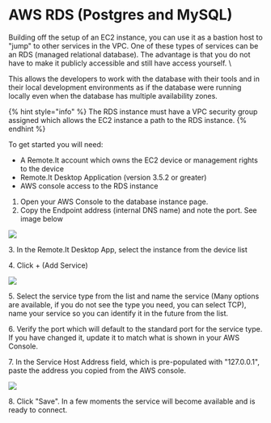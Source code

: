 # AWS RDS (Postgres and MySQL)

Building off the setup of an EC2 instance, you can use it as a bastion host to "jump" to other services in the VPC. One of these types of services can be an RDS (managed relational database). The advantage is that you do not have to make it publicly accessible and still have access yourself. \


This allows the developers to work with the database with their tools and in their local development environments as if the database were running locally even when the database has multiple availability zones.

{% hint style="info" %}
The RDS instance must have a VPC security group assigned which allows the EC2 instance a path to the RDS instance.
{% endhint %}

To get started you will need:

* A Remote.It account which owns the EC2 device or management rights to the device
* Remote.It Desktop Application (version 3.5.2 or greater)
* AWS console access to the RDS instance



1. Open your AWS Console to the database instance page.
2. Copy the Endpoint address (internal DNS name) and note the port. See image below

![](../../.gitbook/assets/RDS\_Management\_Console.png)

3\. In the Remote.It Desktop App, select the instance from the device list

4\. Click + (Add Service)

![](<../../.gitbook/assets/remote\_it (2).png>)

5\. Select the service type from the list and name the service (Many options are available, if you do not see the type you need, you can select TCP), name your service so you can identify it in the future from the list.

6\. Verify the port which will default to the standard port for the service type. If you have changed it, update it to match what is shown in your AWS Console.

7\. In the Service Host Address field, which is pre-populated with "127.0.0.1", paste the address you copied from the AWS console.

![](<../../.gitbook/assets/remote\_it (1).png>)

8\. Click "Save". In a few moments the service will become available and is ready to connect.



